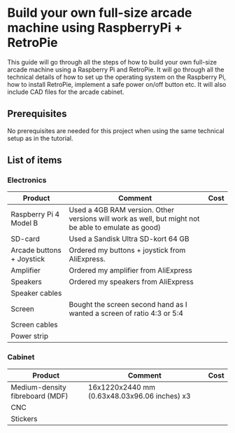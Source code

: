 # Build your own full-size arcade machine using RaspberryPi + RetroPie
This guide will go through all the steps of how to build your own full-size arcade machine using a Raspberry Pi and RetroPie. It will go through all the technical details of how to set up the operating system on the Raspberry Pi, how to install RetroPie, implement a safe power on/off button etc. It will also include CAD files for the arcade cabinet. 

## Prerequisites
No prerequisites are needed for this project when using the same technical setup as in the tutorial. 

## List of items

### Electronics
| Product                   | Comment                                                                                             | Cost |
|---------------------------|-----------------------------------------------------------------------------------------------------|------|
| Raspberry Pi 4 Model B    | Used a 4GB RAM version. Other versions will work as well, but might not be able to emulate as good) |      |
| SD-card                   | Used a Sandisk Ultra SD-kort 64 GB                                                                  |      |
| Arcade buttons + Joystick | Ordered my buttons + joystick from AliExpress.                                                      |      |
| Amplifier                 | Ordered my amplifier from AliExpress                                                                |      |
| Speakers                  | Ordered my speakers from AliExpress                                                                 |      |
| Speaker cables            |                                                                                                     |      |
| Screen                    | Bought the screen second hand as I wanted a screen of ratio 4:3 or 5:4                              |      |
| Screen cables             |                                                                                                     |      |
| Power strip               |                              

### Cabinet
| Product                         | Comment                                      | Cost |
|---------------------------------|----------------------------------------------|------|
| Medium-density fibreboard (MDF) | 16x1220x2440 mm (0.63x48.03x96.06 inches) x3 |      |
| CNC                             |                                              |      |
| Stickers                        |                                              |      |
